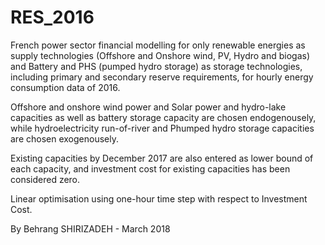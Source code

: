# RES_2016
French power sector financial modelling for only renewable energies as supply technologies (Offshore and Onshore wind, PV, Hydro and biogas) and Battery and PHS (pumped hydro storage) as storage technologies, including primary and secondary reserve requirements, for hourly energy consumption data of 2016.

Offshore and onshore wind power and Solar power and hydro-lake capacities as well as battery storage capacity are chosen endogenousely, while hydroelectricity run-of-river and Phumped hydro storage capacities are chosen exogenousely.

Existing capacities by December 2017 are also entered as lower bound of each capacity, and investment cost for existing capacities has been considered zero.

Linear optimisation using one-hour time step with respect to Investment Cost.

By Behrang SHIRIZADEH -  March 2018
